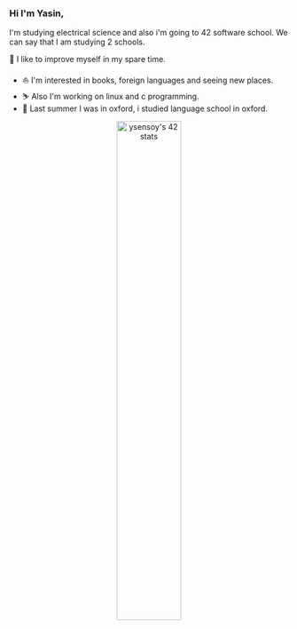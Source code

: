 
### Hi I'm Yasin, 

 I'm studying electrical science and also i'm going to 42 software school. We can say that I am studying 2 schools.

🌱 I like to improve myself in my spare time.

- ⛵️ I'm interested in books, foreign languages and seeing new places.
- ⛷️ Also I'm working on linux and c programming.
- 🌈 Last summer I was in oxford, i studied language school in oxford.

<p align="center">
   <a href="https://profile.intra.42.fr/users/ysensoy"><img width="48%" src="https://badge42.vercel.app/api/v2/cl5c70zd0005508mjjrh9t27e/stats?cursusId=21&coalitionId=234" alt="ysensoy's 42 stats" /></a>
<table  align="center">
